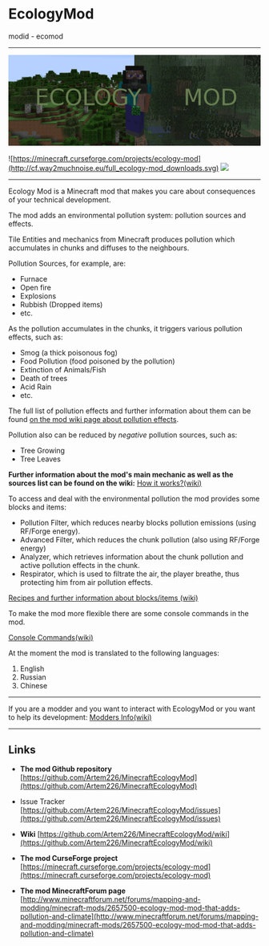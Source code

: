 # EcologyMod

modid - ecomod

***

![Logo](https://raw.githubusercontent.com/Artem226/MinecraftEcologyMod/1.11/src/main/resources/emlogo.png)

![https://minecraft.curseforge.com/projects/ecology-mod](http://cf.way2muchnoise.eu/full_ecology-mod_downloads.svg)
![](http://cf.way2muchnoise.eu/versions/ecology-mod.svg)

***

Ecology Mod is a Minecraft mod that makes you care about consequences of your technical development.

The mod adds an environmental pollution system: pollution sources and effects.

Tile Entities and mechanics from Minecraft produces pollution which accumulates in chunks and diffuses to the neighbours.

Pollution Sources, for example, are:

* Furnace
* Open fire
* Explosions
* Rubbish (Dropped items)
* etc.

As the pollution accumulates in the chunks, it triggers various pollution effects, such as:

* Smog (a thick poisonous fog)
* Food Pollution (food poisoned by the pollution)
* Extinction of Animals/Fish
* Death of trees
* Acid Rain
* etc.

The full list of pollution effects and further information about them can be found [on the mod wiki page about pollution effects](https://github.com/Artem226/MinecraftEcologyMod/wiki/Pollution-Effects).

Pollution also can be reduced by _negative_ pollution sources, such as:

* Tree Growing
* Tree Leaves

**Further information about the mod's main mechanic as well as the sources list can be found on the wiki:**
[How it works?(wiki)](https://github.com/Artem226/MinecraftEcologyMod/wiki)

To access and deal with the environmental pollution the mod provides some blocks and items:

* Pollution Filter, which reduces nearby blocks pollution emissions (using RF/Forge energy).
* Advanced Filter, which reduces the chunk pollution (also using RF/Forge energy)
* Analyzer, which retrieves information about the chunk pollution and active pollution effects in the chunk.
* Respirator, which is used to filtrate the air, the player breathe, thus protecting him from air pollution effects.

[Recipes and further information about blocks/items (wiki)](https://github.com/Artem226/MinecraftEcologyMod/wiki/Blocks,-Items,-Recipes)

To make the mod more flexible there are some console commands in the mod.

[Console Commands(wiki)](https://github.com/Artem226/MinecraftEcologyMod/wiki/Console-Commands)

At the moment the mod is translated to the following languages:

1. English
2. Russian
3. Chinese

***
If you are a modder and you want to interact with EcologyMod or you want to help its development:
[Modders Info(wiki)](https://github.com/Artem226/MinecraftEcologyMod/wiki/Modders-Info)
***

## Links

* **The mod Github repository** [https://github.com/Artem226/MinecraftEcologyMod](https://github.com/Artem226/MinecraftEcologyMod)

* Issue Tracker [https://github.com/Artem226/MinecraftEcologyMod/issues](https://github.com/Artem226/MinecraftEcologyMod/issues)

* **Wiki** [https://github.com/Artem226/MinecraftEcologyMod/wiki](https://github.com/Artem226/MinecraftEcologyMod/wiki)

* **The mod CurseForge project** [https://minecraft.curseforge.com/projects/ecology-mod](https://minecraft.curseforge.com/projects/ecology-mod)

* **The mod MinecraftForum page** [http://www.minecraftforum.net/forums/mapping-and-modding/minecraft-mods/2657500-ecology-mod-mod-that-adds-pollution-and-climate](http://www.minecraftforum.net/forums/mapping-and-modding/minecraft-mods/2657500-ecology-mod-mod-that-adds-pollution-and-climate)
